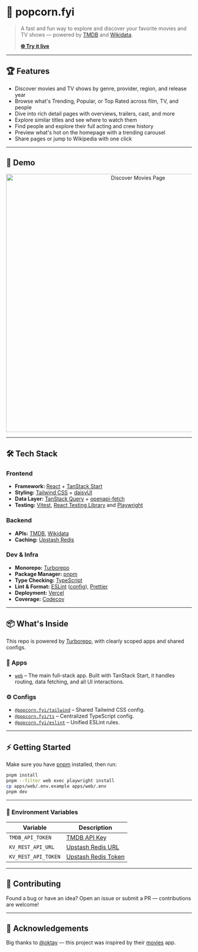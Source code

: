 # 🍿 popcorn.fyi

> A fast and fun way to explore and discover your favorite movies and TV shows — powered by [TMDB](https://developer.themoviedb.org) and [Wikidata](https://www.wikidata.org/).
>
> **[🌐 Try it live](https://popcorn.fyi)**

---

## 🏆 Features

- Discover movies and TV shows by genre, provider, region, and release year
- Browse what's Trending, Popular, or Top Rated across film, TV, and people
- Dive into rich detail pages with overviews, trailers, cast, and more
- Explore similar titles and see where to watch them
- Find people and explore their full acting and crew history
- Preview what's hot on the homepage with a trending carousel
- Share pages or jump to Wikipedia with one click

---

## 🎥 Demo

<p align="center">
  <img src="./assets/discover-movies.png" alt="Discover Movies Page" width="700"/>
</p>

---

## 🛠 Tech Stack

### **Frontend**

- **Framework:** [React](https://react.dev) + [TanStack Start](https://tanstack.com/router/latest/docs/framework/react/start/overview)
- **Styling:** [Tailwind CSS](https://tailwindcss.com) + [daisyUI](https://daisyui.com)
- **Data Layer:** [TanStack Query](https://tanstack.com/query/latest) + [openapi-fetch](https://www.npmjs.com/package/openapi-fetch)
- **Testing:** [Vitest](https://vitest.dev), [React Testing Library](https://testing-library.com) and [Playwright](https://playwright.dev)

### **Backend**

- **APIs:** [TMDB](https://developer.themoviedb.org/reference/intro/getting-started), [Wikidata](https://www.wikidata.org/w/api.php)
- **Caching:** [Upstash Redis](https://upstash.com)

### **Dev & Infra**

- **Monorepo:** [Turborepo](https://turbo.build/repo)
- **Package Manager:** [pnpm](https://pnpm.io)
- **Type Checking:** [TypeScript](https://www.typescriptlang.org)
- **Lint & Format:** [ESLint](https://eslint.org) ([config](https://github.com/jimmy-guzman/eslint-config)), [Prettier](https://prettier.io)
- **Deployment:** [Vercel](https://vercel.com)
- **Coverage:** [Codecov](https://about.codecov.io)

---

## 📦 What's Inside

This repo is powered by [Turborepo](https://turbo.build/repo), with clearly scoped apps and shared configs.

### 🚀 Apps

- [`web`](./apps/web/README.md) – The main full-stack app. Built with TanStack Start, it handles routing, data fetching, and all UI interactions.

### ⚙️ Configs

- [`@popcorn.fyi/tailwind`](./configs/tailwind/README.md) – Shared Tailwind CSS config.
- [`@popcorn.fyi/ts`](./configs/ts/README.md) – Centralized TypeScript config.
- [`@popcorn.fyi/eslint`](./configs/eslint/README.md) – Unified ESLint rules.

---

## ⚡ Getting Started

Make sure you have [pnpm](https://pnpm.io) installed, then run:

```bash
pnpm install
pnpm --filter web exec playwright install
cp apps/web/.env.example apps/web/.env
pnpm dev
```

---

### 🔐 Environment Variables

| Variable            | Description                                             |
| ------------------- | ------------------------------------------------------- |
| `TMDB_API_TOKEN`    | [TMDB API Key](https://www.themoviedb.org/settings/api) |
| `KV_REST_API_URL`   | [Upstash Redis URL](https://upstash.com/docs/redis)     |
| `KV_REST_API_TOKEN` | [Upstash Redis Token](https://upstash.com/docs/redis)   |

---

## 💪 Contributing

Found a bug or have an idea? Open an issue or submit a PR — contributions are welcome!

---

## 🙌 Acknowledgements

Big thanks to [@oktay](https://github.com/oktay) — this project was inspired by their [movies](https://github.com/oktay/movies) app.

